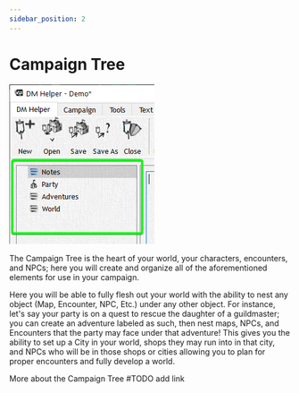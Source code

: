 ```yaml
---
sidebar_position: 2
---
```


# Campaign Tree

![Campaign Tree](./img/campaignTree.png)

The Campaign Tree is the heart of your world, your characters, encounters, and NPCs; here you will create and organize all of the aforementioned elements for use in your campaign.

Here you will be able to fully flesh out your world with the ability to nest any object (Map, Encounter, NPC, Etc.) under any other object. For instance, let's say your party is on a quest to rescue the daughter of a guildmaster; you can create an adventure labeled as such, then nest maps, NPCs, and Encounters that the party may face under that adventure! This gives you the ability to set up a City in your world, shops they may run into in that city, and NPCs who will be in those shops or cities allowing you to plan for proper encounters and fully develop a world.

More about the Campaign Tree #TODO add link
